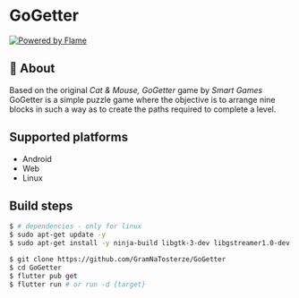 # GoGetter
[![Powered by Flame](https://img.shields.io/badge/Powered%20by-%F0%9F%94%A5-orange.svg)](https://flame-engine.org)

## :dart: About ##
Based on the original *Cat & Mouse, GoGetter* game by *Smart Games*
GoGetter is a simple puzzle game where the objective is to arrange nine blocks in such a way as to create the paths required to complete a level.


## Supported platforms ##
- Android
- Web
- Linux


## Build steps ##

```bash
$ # dependencies - only for linux
$ sudo apt-get update -y
$ sudo apt-get install -y ninja-build libgtk-3-dev libgstreamer1.0-dev libunwind-dev libgstreamer1.0 libgstreamer-plugins-base1.0-dev

$ git clone https://github.com/GramNaTosterze/GoGetter
$ cd GoGetter
$ flutter pub get
$ flutter run # or run -d {target}
```